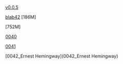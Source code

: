 [v0.0.5](https://github.com/littleflute/blab2/edit/master/README.md)

[blab42](blab42) [186M]

[752M]

[0040](0040)

[0041](0041)

[0042_Ernest Hemingway](0042_Ernest Hemingway)

